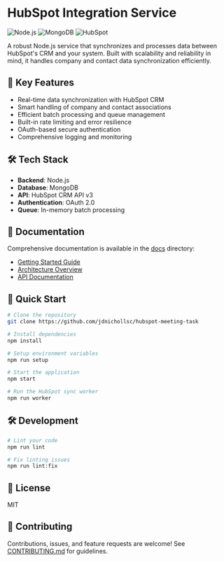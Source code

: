 # HubSpot Integration Service

![Node.js](https://img.shields.io/badge/Node.js-43853D?style=for-the-badge&logo=node.js&logoColor=white)
![MongoDB](https://img.shields.io/badge/MongoDB-4EA94B?style=for-the-badge&logo=mongodb&logoColor=white)
![HubSpot](https://img.shields.io/badge/HubSpot-FF7A59?style=for-the-badge&logo=hubspot&logoColor=white)

A robust Node.js service that synchronizes and processes data between HubSpot's CRM and your system. Built with scalability and reliability in mind, it handles company and contact data synchronization efficiently.

## 🚀 Key Features

- Real-time data synchronization with HubSpot CRM
- Smart handling of company and contact associations
- Efficient batch processing and queue management
- Built-in rate limiting and error resilience
- OAuth-based secure authentication
- Comprehensive logging and monitoring

## 🛠 Tech Stack

- **Backend**: Node.js
- **Database**: MongoDB
- **API**: HubSpot CRM API v3
- **Authentication**: OAuth 2.0
- **Queue**: In-memory batch processing

## 📖 Documentation

Comprehensive documentation is available in the [docs](docs) directory:
- [Getting Started Guide](docs/guides/getting-started.md)
- [Architecture Overview](docs/architecture/overview.md)
- [API Documentation](docs/api/hubspot-api.md)

## 🔧 Quick Start

```bash
# Clone the repository
git clone https://github.com/jdnichollsc/hubspot-meeting-task

# Install dependencies
npm install

# Setup environment variables
npm run setup

# Start the application
npm start

# Run the HubSpot sync worker
npm run worker
```

## 🛠 Development

```bash
# Lint your code
npm run lint

# Fix linting issues
npm run lint:fix
```

## 📝 License

MIT

## 🤝 Contributing

Contributions, issues, and feature requests are welcome! See [CONTRIBUTING.md](CONTRIBUTING.md) for guidelines. 